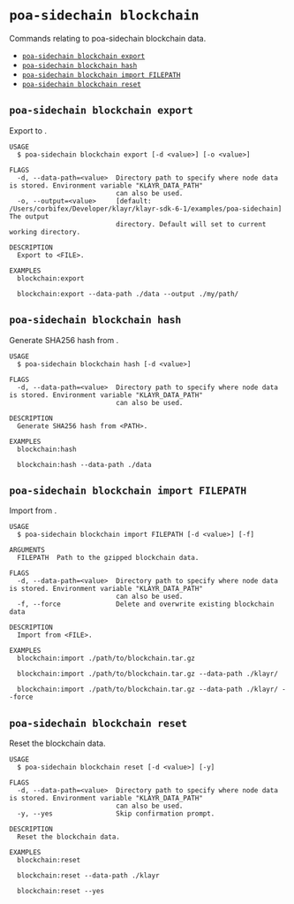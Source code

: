 # `poa-sidechain blockchain`

Commands relating to poa-sidechain blockchain data.

- [`poa-sidechain blockchain export`](#poa-sidechain-blockchain-export)
- [`poa-sidechain blockchain hash`](#poa-sidechain-blockchain-hash)
- [`poa-sidechain blockchain import FILEPATH`](#poa-sidechain-blockchain-import-filepath)
- [`poa-sidechain blockchain reset`](#poa-sidechain-blockchain-reset)

## `poa-sidechain blockchain export`

Export to <FILE>.

```
USAGE
  $ poa-sidechain blockchain export [-d <value>] [-o <value>]

FLAGS
  -d, --data-path=<value>  Directory path to specify where node data is stored. Environment variable "KLAYR_DATA_PATH"
                           can also be used.
  -o, --output=<value>     [default: /Users/corbifex/Developer/klayr/klayr-sdk-6-1/examples/poa-sidechain] The output
                           directory. Default will set to current working directory.

DESCRIPTION
  Export to <FILE>.

EXAMPLES
  blockchain:export

  blockchain:export --data-path ./data --output ./my/path/
```

## `poa-sidechain blockchain hash`

Generate SHA256 hash from <PATH>.

```
USAGE
  $ poa-sidechain blockchain hash [-d <value>]

FLAGS
  -d, --data-path=<value>  Directory path to specify where node data is stored. Environment variable "KLAYR_DATA_PATH"
                           can also be used.

DESCRIPTION
  Generate SHA256 hash from <PATH>.

EXAMPLES
  blockchain:hash

  blockchain:hash --data-path ./data
```

## `poa-sidechain blockchain import FILEPATH`

Import from <FILE>.

```
USAGE
  $ poa-sidechain blockchain import FILEPATH [-d <value>] [-f]

ARGUMENTS
  FILEPATH  Path to the gzipped blockchain data.

FLAGS
  -d, --data-path=<value>  Directory path to specify where node data is stored. Environment variable "KLAYR_DATA_PATH"
                           can also be used.
  -f, --force              Delete and overwrite existing blockchain data

DESCRIPTION
  Import from <FILE>.

EXAMPLES
  blockchain:import ./path/to/blockchain.tar.gz

  blockchain:import ./path/to/blockchain.tar.gz --data-path ./klayr/

  blockchain:import ./path/to/blockchain.tar.gz --data-path ./klayr/ --force
```

## `poa-sidechain blockchain reset`

Reset the blockchain data.

```
USAGE
  $ poa-sidechain blockchain reset [-d <value>] [-y]

FLAGS
  -d, --data-path=<value>  Directory path to specify where node data is stored. Environment variable "KLAYR_DATA_PATH"
                           can also be used.
  -y, --yes                Skip confirmation prompt.

DESCRIPTION
  Reset the blockchain data.

EXAMPLES
  blockchain:reset

  blockchain:reset --data-path ./klayr

  blockchain:reset --yes
```
